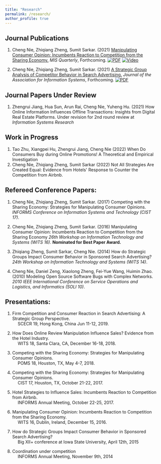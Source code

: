 ```yaml
---
title: "Research"
permalink: /research/
author_profile: true
---
```


Journal Publications
--------------------

<!-- Use APA 7th edition format -->

<!-- [ ] todo: add new link and new pdf -->
1. Cheng Nie, Zhiqiang Zheng, Sumit Sarkar. (2021) [Manipulating Consumer Opinion: Incumbents Reaction to Competition from the Sharing Economy.]() _MIS Quarterly_, Forthcoming. [![PDF](https://img.shields.io/badge/PDF-green.svg)](/files/review_manipulation.pdf) [![Video](https://img.shields.io/badge/Video-orange.svg)](https://youtu.be/4LRscKwr4Fw)

1. Cheng Nie, Zhiqiang Zheng, Sumit Sarkar. (2021) [A Strategic Group Analysis of Competitor Behavior in Search Advertising.](https://aisel.aisnet.org/jais/vol22/iss6/5/) _Journal of the Association for Information Systems_, Forthcoming. [![PDF](https://img.shields.io/badge/PDF-green.svg)](/files/sponsored_search.pdf)

Journal Papers Under Review
---------------------------

1. Zhengrui Jiang, Hua Sun, Arun Rai, Cheng Nie, Yuheng Hu. (2021) How Online Information Influences Offline Transactions: Insights from Digital Real Estate Platforms. Under revision for 2nd round review at _Information Systems Research_  
    
Work in Progress
----------------

1. Tao Zhu, Xiangpei Hu, Zhengrui Jiang, Cheng Nie (2022) When Do Consumers Buy during Online Promotions! A Theoretical and Empirical Investigation
1. Cheng Nie, Zhiqiang Zheng, Sumit Sarkar (2022)  Not All Strategies Are Created Equal: Evidence from Hotels' Response to Counter the Competition from Airbnb. 
    

Refereed Conference Papers:
---------------------------------

1. Cheng Nie, Zhiqiang Zheng, Sumit Sarkar. (2017) Competing with the Sharing Economy: Strategies for Manipulating Consumer Opinions. _INFORMS Conference on Information Systems and Technology (CIST 17)_.
    
1. Cheng Nie, Zhiqiang Zheng, Sumit Sarkar. (2016) Manipulating Consumer Opinion: Incumbents Reaction to Competition from the Sharing Economy _26th Workshop on Information Technology and Systems (WITS 16)_. **Nominated for Best Paper Award.**
    
1. Zhiqiang Zheng, Sumit Sarkar, Cheng Nie. (2014) How do Strategic Groups Impact Consumer Behavior in Sponsored Search Advertising? _24th Workshop on Information Technology and Systems (WITS 14)_.  
    
1. Cheng Nie, Daniel Zeng, Xiaolong Zheng, Fei-Yue Wang, Huimin Zhao. (2010) Modeling Open Source Software Bugs with Complex Networks. _2010 IEEE International Conference on Service Operations and Logistics, and Informatics (SOLI 10)_.  
    

Presentations:
--------------

1.  Firm Competition and Consumer Reaction in Search Advertising: A Strategic Group Perspective.  
      SCECR 19, Hong Kong, China Jun 11-12, 2019.  
    
1.  How Does Online Review Manipulation Influence Sales? Evidence from the Hotel Industry.  
      WITS 18, Santa Clara, CA, December 16-18, 2018.  
    
1.  Competing with the Sharing Economy: Strategies for Manipulating Consumer Opinions.  
      POMS 18, Houston, TX, May 4-7, 2018.  
    
1.  Competing with the Sharing Economy: Strategies for Manipulating Consumer Opinions.  
      CIST 17, Houston, TX, October 21-22, 2017.  
    
1.  Hotel Strategies to Influence Sales: Incumbents Reaction to Competition from Airbnb.  
      INFORMS Annual Meeting, October 22-25, 2017.  
    
1.  Manipulating Consumer Opinion: Incumbents Reaction to Competition from the Sharing Economy.  
      WITS 16, Dublin, Ireland, December 15, 2016.  
    
1.  How do Strategic Groups Impact Consumer Behavior in Sponsored Search Advertising?  
      Big XII+ conference at Iowa State University, April 12th, 2015

1.  Coordination under competition  
      INFORMS Annual Meeting, November 9th, 2014